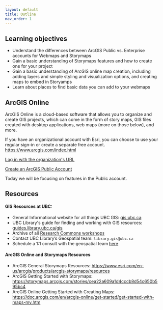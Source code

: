 ```yaml
---
layout: default
title: Outline
nav_order: 1
---
```

## Learning objectives
- Understand the differences between ArcGIS Public vs. Enterprise accounts for Webmaps and Storymaps
- Gain a basic understanding of Storymaps features and how to create one for your project
- Gain a basic understanding of ArcGIS online map creation, including adding layers and simple styling and visualization options, and creating maps to embed in Storyamps
- Learn about places to find basic data you can add to your webmaps


## ArcGIS Online

ArcGIS Online is a cloud-based software that allows you to organize and create GIS projects, which can come in the form of story maps, GIS files created with desktop applications, web maps (more on those below), and more. 

If you have an organizational account with Esri, you can choose to use your regular sign-in or create a separate free account. <https://www.arcgis.com/index.html>

 [Log in with the organization's URL](./setup_url)

 [Create an ArcGIS Public Account](./setup_public)

Today we will be focusing on features in the Public account.

## Resources

#### GIS Resources at UBC:
- General Informational website for all things UBC GIS: [gis.ubc.ca](http://gis.ubc.ca/)
- UBC Library's guide for finding and working with GIS resources: [guides.library.ubc.ca/gis](http://guides.library.ubc.ca/gis)
- Archive of all [Research Commons workshops](https://ubc-library-rc.github.io/all.html)
- Contact UBC Library’s Geospatial team: `library.gis@ubc.ca`
- Schedule a 1:1 consult with the geospatial team [here](https://libcal.library.ubc.ca/appointments/research_commons#s-lc-public-pt)

#### ArcGIS Online and Storymaps Resources
* ArcGIS General Storymaps Resources: https://www.esri.com/en-us/arcgis/products/arcgis-storymaps/resources
* ArcGIS Getting Started with Storymaps: https://storymaps.arcgis.com/stories/cea22a609a1d4cccb8d54c650b595bc4
* ArcGIS Online Getting Started with Creating Maps: https://doc.arcgis.com/en/arcgis-online/get-started/get-started-with-maps-mv.htm
